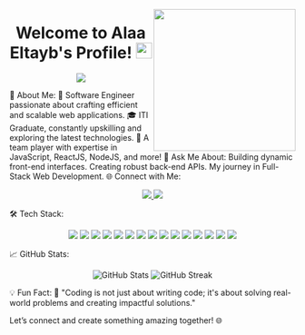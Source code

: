 
<img width="250" align="right" src="https://c.tenor.com/_DOBjnGspYAAAAAM/code-coding.gif"> <h1 align="center"> Welcome to Alaa Eltayb's Profile! <img src="https://media.giphy.com/media/hvRJCLFzcasrR4ia7z/giphy.gif" width="28"> </h1> <p align="center"> <a href="https://github.com/DenverCoder1/readme-typing-svg"> <img src="https://readme-typing-svg.herokuapp.com/?lines=Full-stack%20Web%20Developer;Innovative%20Problem-Solver;Always%20Learning%20New%20Things;Let%27s%20Build%20Something%20Great!&font=Fira%20Code&center=true&width=700&height=45&color=F75C7E&vCenter=true&size=22"> </a> </p>
🚀 About Me:
🏢 Software Engineer passionate about crafting efficient and scalable web applications.
🎓 ITI Graduate, constantly upskilling and exploring the latest technologies.
🌟 A team player with expertise in JavaScript, ReactJS, NodeJS, and more!
💬 Ask Me About:
Building dynamic front-end interfaces.
Creating robust back-end APIs.
My journey in Full-Stack Web Development.
🌐 Connect with Me:
<p align="center"> <a href="https://www.linkedin.com/in/alaaeltayb581" target="_blank"> <img src="https://img.shields.io/badge/-LinkedIn-0077B5?style=for-the-badge&logo=linkedin&logoColor=white"> </a> <a href="https://t.me/AlaaEltayb581" target="_blank"> <img src="https://img.shields.io/badge/-Telegram-0088CC?style=for-the-badge&logo=telegram&logoColor=white"> </a> </p>
🛠️ Tech Stack:
<p align="center"> <img src="https://img.shields.io/badge/-JavaScript-F7DF1E?style=flat-square&logo=javascript&logoColor=black"> <img src="https://img.shields.io/badge/-HTML-E34F26?style=flat-square&logo=html5&logoColor=white"> <img src="https://img.shields.io/badge/-CSS-1572B6?style=flat-square&logo=css3&logoColor=white"> <img src="https://img.shields.io/badge/-React-61DAFB?style=flat-square&logo=react&logoColor=black"> <img src="https://img.shields.io/badge/-Node.js-339933?style=flat-square&logo=node.js&logoColor=white"> <img src="https://img.shields.io/badge/-NestJS-E0234E?style=flat-square&logo=nestjs&logoColor=white"> <img src="https://img.shields.io/badge/-Express.js-000000?style=flat-square&logo=express&logoColor=white"> <img src="https://img.shields.io/badge/-Angular-DD0031?style=flat-square&logo=angular&logoColor=white"> <img src="https://img.shields.io/badge/-MongoDB-47A248?style=flat-square&logo=mongodb&logoColor=white"> <img src="https://img.shields.io/badge/-MySQL-4479A1?style=flat-square&logo=mysql&logoColor=white"> <img src="https://img.shields.io/badge/-Bootstrap-7952B3?style=flat-square&logo=bootstrap&logoColor=white"> <img src="https://img.shields.io/badge/-Sass-CC6699?style=flat-square&logo=sass&logoColor=white"> <img src="https://img.shields.io/badge/-Git-F05032?style=flat-square&logo=git&logoColor=white"> <img src="https://img.shields.io/badge/-GitHub-181717?style=flat-square&logo=github&logoColor=white"> <img src="https://img.shields.io/badge/-VS%20Code-007ACC?style=flat-square&logo=visual-studio-code&logoColor=white"> </p>
📈 GitHub Stats:
<p align="center"> <img src="https://github-readme-stats.vercel.app/api?username=alaaeltayb&show_icons=true&theme=radical&hide_border=true" alt="GitHub Stats" /> <img src="https://github-readme-streak-stats.herokuapp.com?user=alaaeltayb&theme=radical&hide_border=true&date_format=M%20j%5B%2C%20Y%5D" alt="GitHub Streak" /> </p>
💡 Fun Fact:
🌟 "Coding is not just about writing code; it's about solving real-world problems and creating impactful solutions."

Let’s connect and create something amazing together! 🌐

